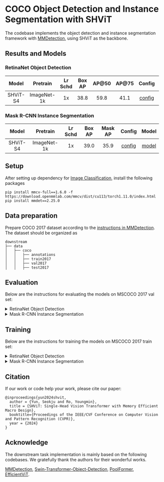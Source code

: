 # COCO Object Detection and Instance Segmentation with SHViT

The codebase implements the object detection and instance segmentation framework with [MMDetection](https://github.com/open-mmlab/mmdetection), using SHViT as the backbone.

## Results and Models

### RetinaNet Object Detection
|Model | Pretrain | Lr Schd | Box AP | AP@50 | AP@75 | Config | Model | 
|:----:|:----:|:----:|:----:|:----:|:----:|:----:|:----:|
|SHViT-S4 | ImageNet-1k   | 1x | 38.8  | 59.8   | 41.1  | [config](./configs/retinanet_shvit_s4_fpn_1x_coco.py) | [model](https://github.com/ysj9909/SHViT/releases/download/v1.0/retinanet_shvit_s4_1x_coco.pth) |


### Mask R-CNN Instance Segmentation
|Model | Pretrain | Lr Schd | Box AP | Mask AP | Config | Model | 
|:----:|:----:|:----:|:----:|:----:|:----:|:----:|
|SHViT-S4 | ImageNet-1k   |1x| 39.0 | 35.9 | [config](./configs/mask_rcnn_shvit_s4_fpn_1x_coco.py) | [model](https://github.com/ysj9909/SHViT/releases/download/v1.0/maskrcnn_shvit_s4_1x_coco.pth) |

## Setup

After setting up dependency for [Image Classification](https://github.com/ysj9909/SHViT), install the following packages
```
pip install mmcv-full==1.6.0 -f https://download.openmmlab.com/mmcv/dist/cu113/torch1.11.0/index.html
pip install mmdet==2.25.0
```

## Data preparation

Prepare COCO 2017 dataset according to the [instructions in MMDetection](https://github.com/open-mmlab/mmdetection/blob/master/docs/en/1_exist_data_model.md#test-existing-models-on-standard-datasets).
The dataset should be organized as 
```
downstream
├── data
│   ├── coco
│   │   ├── annotations
│   │   ├── train2017
│   │   ├── val2017
│   │   ├── test2017
```

## Evaluation

Below are the instructions for evaluating the models on MSCOCO 2017 val set:

<details>

<summary>
RetinaNet Object Detection
</summary>

To evaluate the RetinaNet model with SHViT-S4 as backbone, run:

```bash
bash ./dist_test.sh configs/retinanet_shvit_s4_fpn_1x_coco.py ./retinanet_shvit_s4_1x_coco.pth 8 --eval bbox
```
</details>

<details>

<summary>
Mask R-CNN Instance Segmentation
</summary>

To evaluate the Mask R-CNN model with SHViT-S4 as backbone, run:

```bash
bash ./dist_test.sh configs/mask_rcnn_shvit_s4_fpn_1x_coco.py ./maskrcnn_shvit_s4_1x_coco.pth 8 --eval bbox segm
```

</details>


## Training

Below are the instructions for training the models on MSCOCO 2017 train set:

<details>

<summary>
RetinaNet Object Detection
</summary>

To train the RetinaNet model with SHViT-S4 as backbone on a single machine using multi-GPUs, run:

```bash
bash ./dist_train.sh configs/retinanet_shvit_s4_fpn_1x_coco.py 8 --cfg-options model.backbone.pretrained=$PATH_TO_IMGNET_PRETRAIN_MODEL
```

</details>


<details>

<summary>
Mask R-CNN Instance Segmentation
</summary>

To train the Mask R-CNN model with SHViT-S4 as backbone on a single machine using multi-GPUs, run:

```bash
bash ./dist_train.sh configs/mask_rcnn_shvit_s4_fpn_1x_coco.py 8 --cfg-options model.backbone.pretrained=$PATH_TO_IMGNET_PRETRAIN_MODEL
```


</details>


## Citation
If our work or code help your work, please cite our paper:
```
@inproceedings{yun2024shvit,
  author = {Yun, Seokju and Ro, Youngmin},
  title = {SHViT: Single-Head Vision Transformer with Memory Efficient Macro Design},
  booktitle={Proceedings of the IEEE/CVF Conference on Computer Vision and Pattern Recognition (CVPR)},
  year = {2024}
}
```

## Acknowledge

The downstream task implementation is mainly based on the following codebases. We gratefully thank the authors for their wonderful works.

[MMDetection](https://github.com/open-mmlab/mmdetection), [Swin-Transformer-Object-Detection](https://github.com/SwinTransformer/Swin-Transformer-Object-Detection), [PoolFormer](https://github.com/sail-sg/poolformer/tree/main/detection), [EfficientViT](https://github.com/microsoft/Cream/tree/main/EfficientViT).
